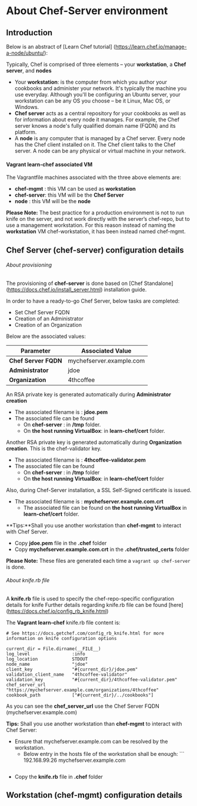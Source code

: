 # About Chef-Server environment

## Introduction

Below is an abstract of [Learn Chef tutorial] (https://learn.chef.io/manage-a-node/ubuntu/):

Typically, Chef is comprised of three elements – your **workstation**, a **Chef server**, and **nodes**

+ Your **workstation**: is the computer from which you author your cookbooks and administer your network. It's typically the machine you use everyday. Although you'll be configuring an Ubuntu server, your workstation can be any OS you choose – be it Linux, Mac OS, or Windows.
+ **Chef server** acts as a central repository for your cookbooks as well as for information about every node it manages. For example, the Chef server knows a node's fully qualified domain name (FQDN) and its platform.
+ A **node** is any computer that is managed by a Chef server. Every node has the Chef client installed on it. The Chef client talks to the Chef server. A node can be any physical or virtual machine in your network.

#### Vagrant learn-chef associated VM

The Vagrantfile machines associated with the three above elements are:

+ **chef-mgmt**    : this VM can be used as **workstation**
+ **chef-server**: this VM will be the **Chef Server**
+ **node**       : this VM will be the **node**

**Please Note:** The best practice for a production environment is not to run knife on the server, and not work directly with the server’s chef-repo, but to use a management workstation. For this reason instead of naming the **workstation** VM chef-workstation, it has been instead named chef-mgmt.

## Chef Server (chef-server) configuration details

###### About provisioning

The provisioning of **chef-server** is done based on [Chef Standalone] (https://docs.chef.io/install_server.html) installation guide.

In order to have a ready-to-go Chef Server, below tasks are completed:

+ Set Chef Server FQDN
+ Creation of an Administrator
+ Creation of an Organization

Below are the associated values:

Parameter | Associated Value |
|---|---|
**Chef Server FQDN** | mychefserver.example.com|
**Administrator** | jdoe |
**Organization** | 4thcoffee |

An RSA private key is generated automatically during **Administrator creation**
+ The associated filename is : **jdoe.pem**
+ The associated file can be found
  + On **chef-server**               : in **/tmp** folder.
  + On **the host running VirtualBox**: in **learn-chef/cert** folder.

Another RSA private key is generated automatically during **Organization creation**. This is the chef-validator key. 
+ The associated filename is : **4thcoffee-validator.pem**
+ The associated file can be found
  + On **chef-server**               : in **/tmp** folder
  + On **the host running VirtualBox**: in **learn-chef/cert** folder

Also, during Chef-Server installation, a SSL Self-Signed certificate is issued.
+ The associated filename is : **mychefserver.example.com.crt**
  + The associated file can be found on **the host running VirtualBox** in **learn-chef/cert** folder.


**Tips:**Shall you use another workstation than **chef-mgmt** to interact with Chef Server.
   + Copy **jdoe.pem** file in the **.chef** folder
   + Copy **mychefserver.example.com.crt** in the **.chef/trusted_certs** folder
   
   
**Please Note:** These files are generated each time a ```vagrant up chef-server``` is done.

###### About knife.rb file

A **knife.rb** file is used to specify the chef-repo-specific configuration details for knife
Further details regarding knife.rb file can be found [here] (https://docs.chef.io/config_rb_knife.html)

The **Vagrant learn-chef** knife.rb file content is:

	# See https://docs.getchef.com/config_rb_knife.html for more information on knife configuration options
	
	current_dir = File.dirname(__FILE__)
	log_level                :info
	log_location             STDOUT
	node_name                "jdoe"
	client_key               "#{current_dir}/jdoe.pem"
	validation_client_name   "4thcoffee-validator"
	validation_key           "#{current_dir}/4thcoffee-validator.pem"
	chef_server_url          "https://mychefserver.example.com/organizations/4thcoffee"
	cookbook_path            ["#{current_dir}/../cookbooks"]
	

As you can see the **chef_server_url** use the Chef Server FQDN (mychefserver.example.com)

**Tips:** Shall you use another workstation than **chef-mgmt** to interact with Chef Server:
   + Ensure that mychefserver.example.com can be resolved by the workstation.
      + Below entry in the hosts file of the workstation shall be enough:
	```
	  192.168.99.26 mychefserver.example.com
	  ````
   + Copy the **knife.rb** file in **.chef** folder




## Workstation (chef-mgmt) configuration details